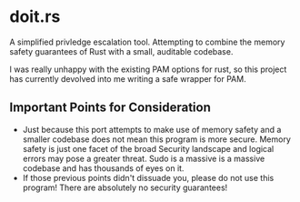 # doit.rs

A simplified privledge escalation tool.
Attempting to combine the memory safety guarantees of Rust with a small, auditable
codebase.

I was really unhappy with the existing PAM options for rust, so this project has currently
devolved into me writing a safe wrapper for PAM.

## Important Points for Consideration

* Just because this port attempts to make use of memory safety and a smaller codebase
does not mean this program is more secure. Memory safety is just one facet of the broad
Security landscape and logical errors may pose a greater threat. Sudo is a massive
is a massive codebase and has thousands of eyes on it.
* If those previous points didn't dissuade you, please do not use this program!
There are absolutely no security guarantees!

